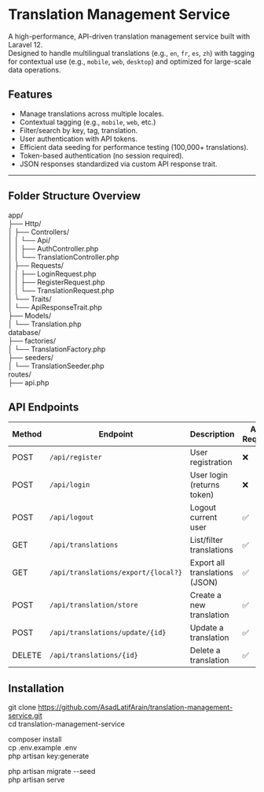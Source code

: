 # Translation Management Service

A high-performance, API-driven translation management service built with Laravel 12.  
Designed to handle multilingual translations (e.g., `en`, `fr`, `es`, `zh`) with tagging for contextual use (e.g., `mobile`, `web`, `desktop`) and optimized for large-scale data operations.

## Features

-  Manage translations across multiple locales.
-  Contextual tagging (e.g., `mobile`, `web`, etc.)
-  Filter/search by key, tag, translation.
-  User authentication with API tokens.
-  Efficient data seeding for performance testing (100,000+ translations).
-  Token-based authentication (no session required).
-  JSON responses standardized via custom API response trait.

---

##  Folder Structure Overview

app/  
├── Http/  
│ ├── Controllers/  
│ │ └── Api/  
│ │ ├── AuthController.php  
│ │ └── TranslationController.php  
│ ├── Requests/  
│ │ ├── LoginRequest.php  
│ │ ├── RegisterRequest.php  
│ │ └── TranslationRequest.php  
│ └── Traits/  
│ └── ApiResponseTrait.php  
├── Models/  
│ └── Translation.php  
database/  
├── factories/  
│ └── TranslationFactory.php  
├── seeders/  
│ └── TranslationSeeder.php  
routes/  
├── api.php  


## API Endpoints

| Method | Endpoint                            | Description                        | Auth Required |
|--------|-------------------------------------|------------------------------------|---------------|
| POST   | `/api/register`                     | User registration                  | ❌            |
| POST   | `/api/login`                        | User login (returns token)         | ❌            |
| POST   | `/api/logout`                       | Logout current user                | ✅            |
| GET    | `/api/translations`                 | List/filter translations           | ✅            |
| GET    | `/api/translations/export/{local?}` | Export all translations (JSON)     | ✅            |
| POST   | `/api/translation/store`            | Create a new translation           | ✅            |
| POST   | `/api/translations/update/{id}`     | Update a translation               | ✅            |
| DELETE | `/api/translations/{id}`            | Delete a translation               | ✅            |

## Installation  
git clone https://github.com/AsadLatifArain/translation-management-service.git  
cd translation-management-service  

composer install  
cp .env.example .env  
php artisan key:generate  

php artisan migrate --seed  
php artisan serve  
